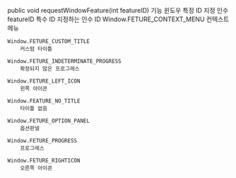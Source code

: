 public void requestWindowFeature(int featureID)
    기능    윈도우 특정 ID 지정
    인수    featureID 특수 ID
    지정하는 인수 ID
    Window.FETURE_CONTEXT_MENU
        컨텍스트 메뉴

    Window.FETURE_CUSTOM_TITLE
        커스텀 타이틀

    Window.FETURE_INDETERMINATE_PROGRESS
        확정되지 않은 프로그레스

    Window.FETURE_LEFT_ICON
        왼쪽 아이콘
    
    Window.FEATURE_NO_TITLE
        타이틀 없음
    
    Window.FETURE_OPTION_PANEL
        옵션판넬

    Window.FETURE_PROGRESS
        프로그레스
    
    Window.FETURE_RIGHTICON
        오른쪽 아이콘